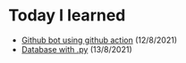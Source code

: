 # Today I learned

- [Github bot using github action](https://github.com/ronnapatp/today-I-learn/blob/main/blog/github%20bot.md) (12/8/2021)
- [Database with .py](https://github.com/ronnapatp/today-I-learn/blob/main/blog/dbwithpy.md) (13/8/2021)
